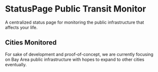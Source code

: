 # StatusPage Public Transit Monitor
A centralized status page for monitoring the public infrastructure that affects your life.

## Cities Monitored
For sake of development and proof-of-concept, we are currently focusing on Bay Area public infrastructure with hopes to expand to other cities eventually.
